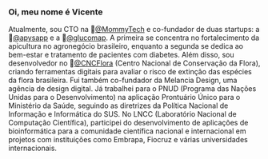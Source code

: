### Oi, meu nome é Vicente

Atualmente, sou CTO na :revolving_hearts:[@MommyTech](https://github.com/mommytech) e co-fundador de duas startups: a :honeybee:[@apysapp](https://github.com/apysapp) e a :apple:[@glucomap](https://github.com/glucomap). A primeira se concentra no fortalecimento da apicultura no agronegócio brasileiro, enquanto a segunda se dedica ao bem-estar e tratamento de pacientes com diabetes. Além disso, sou desenvolvedor no :deciduous_tree:[@CNCFlora](https://github.com/CNCFlora) (Centro Nacional de Conservação da Flora), criando ferramentas digitais para avaliar o risco de extinção das espécies da flora brasileira. Fui também co-fundador da Melancia Design, uma agência de design digital. Já trabalhei para o PNUD (Programa das Nações Unidas para o Desenvolvimento) na aplicação Prontuário Único para o Ministério da Saúde, seguindo as diretrizes da Política Nacional de Informação e Informática do SUS. No LNCC (Laboratório Nacional de Computação Científica), participei do desenvolvimento de aplicações de bioinformática para a comunidade científica nacional e internacional em projetos com instituições como Embrapa, Fiocruz e várias universidades internacionais.
